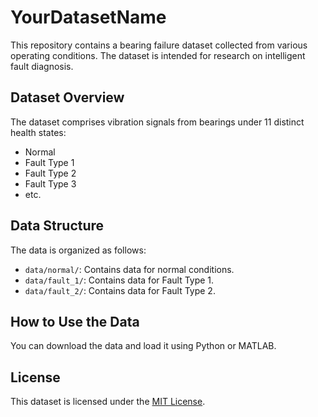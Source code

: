 # YourDatasetName

This repository contains a bearing failure dataset collected from various operating conditions. The dataset is intended for research on intelligent fault diagnosis.

## Dataset Overview
The dataset comprises vibration signals from bearings under 11 distinct health states:
- Normal
- Fault Type 1
- Fault Type 2
- Fault Type 3
- etc.

## Data Structure
The data is organized as follows:
- `data/normal/`: Contains data for normal conditions.
- `data/fault_1/`: Contains data for Fault Type 1.
- `data/fault_2/`: Contains data for Fault Type 2.

## How to Use the Data
You can download the data and load it using Python or MATLAB.

## License
This dataset is licensed under the [MIT License](LICENSE).
